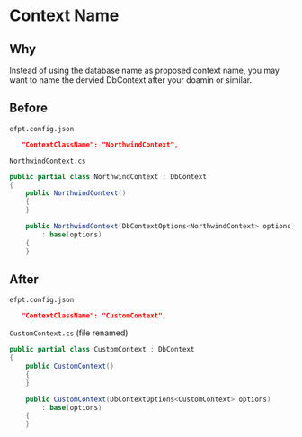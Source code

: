# Context Name

## Why

Instead of using the database name as proposed context name, you may want to name the dervied DbContext after your doamin or similar.

## Before

`efpt.config.json`

```json
   "ContextClassName": "NorthwindContext",
```

`NorthwindContext.cs`

```csharp
public partial class NorthwindContext : DbContext
{
    public NorthwindContext()
    {
    }

    public NorthwindContext(DbContextOptions<NorthwindContext> options)
        : base(options)
    {
    }
```

## After

`efpt.config.json`

```json
   "ContextClassName": "CustomContext",
```

`CustomContext.cs` (file renamed)

```csharp
public partial class CustomContext : DbContext
{
    public CustomContext()
    {
    }

    public CustomContext(DbContextOptions<CustomContext> options)
        : base(options)
    {
    }
```
